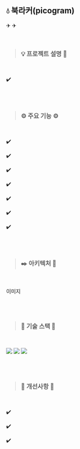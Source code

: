 ## 💧 북라커(picogram)


✈  ✈

<br/>

>
> ###  💡 프로젝트 설명 📝
>

<br/>

  ✔️

<br/><br/>

>
> ###  ⚙️ 주요 기능 ⚙️
>

<br/>

  ✔️ 
    
  ✔️ 
    
  ✔️
  
  ✔️
  
  ✔️
  
  ✔️
  
  ✔️
  
<br/><br/>

>
> ###  ✒️ 아키텍처 📐
>

<br/>

이미지

<br/><br/>

>
> ###  🔧 기술 스택 🔧
>

<br/>

<p>
    <img src="https://img.shields.io/badge/react-61DAFB?style=for-the-badge&logo=react&logoColor=black"> 
    <img src="https://img.shields.io/badge/nextjs-#000000?style=for-the-badge&logo=nextjs&logoColor=white">
  <img src="https://img.shields.io/badge/redux-#764ABC?style=for-the-badge&logo=redux&logoColor=black"/>
</p>

<br/><br/>

>
> ###  🔔 개선사항 🔔
>

<br/>

  ✔️
  
  ✔️
  
  ✔️

